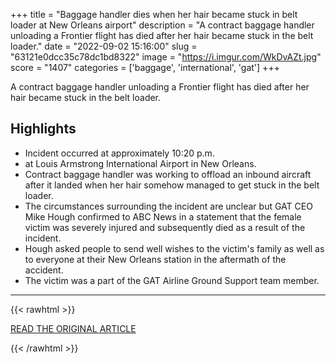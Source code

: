 +++
title = "Baggage handler dies when her hair became stuck in belt loader at New Orleans airport"
description = "A contract baggage handler unloading a Frontier flight has died after her hair became stuck in the belt loader."
date = "2022-09-02 15:16:00"
slug = "63121e0dcc35c78dc1bd8322"
image = "https://i.imgur.com/WkDvAZt.jpg"
score = "1407"
categories = ['baggage', 'international', 'gat']
+++

A contract baggage handler unloading a Frontier flight has died after her hair became stuck in the belt loader.

## Highlights

- Incident occurred at approximately 10:20 p.m.
- at Louis Armstrong International Airport in New Orleans.
- Contract baggage handler was working to offload an inbound aircraft after it landed when her hair somehow managed to get stuck in the belt loader.
- The circumstances surrounding the incident are unclear but GAT CEO Mike Hough confirmed to ABC News in a statement that the female victim was severely injured and subsequently died as a result of the incident.
- Hough asked people to send well wishes to the victim's family as well as to everyone at their New Orleans station in the aftermath of the accident.
- The victim was a part of the GAT Airline Ground Support team member.

---

{{< rawhtml >}}
  <p class="article-category">
    <a target="_blank" href="https://abc13.com/baggage-handler-killed-worker-death-new-orleans-louisiana-louis-armstrong-international-airport/12186295/">READ THE ORIGINAL ARTICLE</a>
  </p>
{{< /rawhtml >}}
